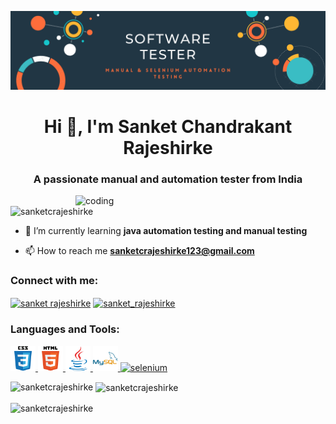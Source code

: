 ![logo](https://github.com/SanketCRajeshirke/SanketCRajeshirke/blob/main/Software%20tester.png)
<h1 align="center">Hi 👋, I'm Sanket Chandrakant Rajeshirke</h1>
<h3 align="center">A passionate manual and automation tester from India</h3>

<img align="right" alt="coding" width="400" src="https://user-images.githubusercontent.com/55389276/140866485-8fb1c876-9a8f-4d6a-98dc-08c4981eaf70.gif">

<p align="left"> <img src="https://komarev.com/ghpvc/?username=sanketcrajeshirke&label=Profile%20views&color=0e75b6&style=flat" alt="sanketcrajeshirke" /> </p>

- 🌱 I’m currently learning **java automation testing and manual testing**

- 📫 How to reach me **sanketcrajeshirke123@gmail.com**

<h3 align="left">Connect with me:</h3>
<p align="left">
<a href="https://www.linkedin.com/in/sanket-rajeshirke-b1a317264/" target="_blank"><img align="center" src="https://raw.githubusercontent.com/rahuldkjain/github-profile-readme-generator/master/src/images/icons/Social/linked-in-alt.svg" alt="sanket rajeshirke" height="30" width="40" /></a>
<a href="https://instagram.com/sanket_rajeshirke" target="blank"><img align="center" src="https://raw.githubusercontent.com/rahuldkjain/github-profile-readme-generator/master/src/images/icons/Social/instagram.svg" alt="sanket_rajeshirke" height="30" width="40" /></a>
</p>

<h3 align="left">Languages and Tools:</h3>
<p align="left"> <a href="https://www.w3schools.com/css/" target="_blank" rel="noreferrer"> <img src="https://raw.githubusercontent.com/devicons/devicon/master/icons/css3/css3-original-wordmark.svg" alt="css3" width="40" height="40"/> </a> <a href="https://www.w3.org/html/" target="_blank" rel="noreferrer"> <img src="https://raw.githubusercontent.com/devicons/devicon/master/icons/html5/html5-original-wordmark.svg" alt="html5" width="40" height="40"/> </a> <a href="https://www.java.com" target="_blank" rel="noreferrer"> <img src="https://raw.githubusercontent.com/devicons/devicon/master/icons/java/java-original.svg" alt="java" width="40" height="40"/> </a> <a href="https://www.mysql.com/" target="_blank" rel="noreferrer"> <img src="https://raw.githubusercontent.com/devicons/devicon/master/icons/mysql/mysql-original-wordmark.svg" alt="mysql" width="40" height="40"/> </a> <a href="https://www.selenium.dev" target="_blank" rel="noreferrer"> <img src="https://raw.githubusercontent.com/detain/svg-logos/780f25886640cef088af994181646db2f6b1a3f8/svg/selenium-logo.svg" alt="selenium" width="40" height="40"/> </a> </p>

<p><img align="left" src="https://github-readme-stats.vercel.app/api/top-langs?username=sanketcrajeshirke&show_icons=true&locale=en&layout=compact" alt="sanketcrajeshirke" /></p>

<p>&nbsp;<img align="center" src="https://github-readme-stats.vercel.app/api?username=sanketcrajeshirke&show_icons=true&locale=en" alt="sanketcrajeshirke" /></p>

<p><img align="center" src="https://github-readme-streak-stats.herokuapp.com/?user=sanketcrajeshirke&" alt="sanketcrajeshirke" /></p>
